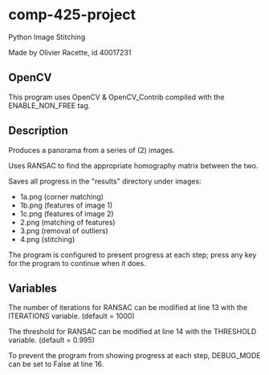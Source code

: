 # comp-425-project

Python Image Stitching

Made by Olivier Racette, id 40017231

## OpenCV

This program uses OpenCV & OpenCV_Contrib compiled with the ENABLE_NON_FREE tag.

## Description

Produces a panorama from a series of (2) images.

Uses RANSAC to find the appropriate homography matrix between the two.

Saves all progress in the "results" directory under images:

 - 1a.png (corner matching)
 - 1b.png (features of image 1)
 - 1c.png (features of image 2)
 - 2.png (matching of features)
 - 3.png (removal of outliers)
 - 4.png (stitching)
 
The program is configured to present progress at each step; press any key for the program to continue when it does.
 
## Variables
 
The number of iterations for RANSAC can be modified at line 13 with the ITERATIONS variable. (default = 1000)
 
The threshold for RANSAC can be modified at line 14 with the THRESHOLD variable. (default = 0.995)
 
To prevent the program from showing progress at each step, DEBUG_MODE can be set to False at line 16.
